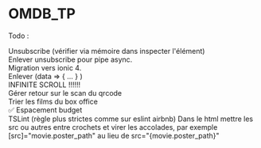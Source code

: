 # OMDB_TP
Todo :

Unsubscribe (vérifier via mémoire dans inspecter l'élément)
<br />
Enlever unsubscribe pour pipe async.
<br />
Migration vers ionic 4.
<br />
Enlever (data => { ... } ) 
<br />
INFINITE SCROLL !!!!!!
<br />
Gérer retour sur le scan du qrcode
<br />
Trier les films du box office
<br />
✅ Espacement budget
<br />
TSLint (règle plus strictes comme sur eslint airbnb) Dans le html mettre les src ou autres entre crochets et virer les accolades, par exemple [src]="movie.poster_path" au lieu de src="{movie.poster_path}"
